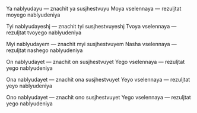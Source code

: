 Ya nablyudayu — znachit ya susjhestvuyu 
Moya vselennaya — rezuljtat moyego nablyudeniya

Tyi nablyudayeshj — znachit tyi susjhestvuyeshj
Tvoya vselennaya — rezuljtat tvoyego nablyudeniya

Myi nablyudayem — znachit myi susjhestvuyem
Nasha vselennaya — rezuljtat nashego nablyudeniya

On nablyudayet — znachit on susjhestvuyet
Yego vselennaya — rezuljtat yego nablyudeniya

Ona nablyudayet — znachit ona susjhestvuyet
Yeyo vselennaya — rezuljtat yeyo nablyudeniya

Ono nablyudayet — znachit ono susjhestvuyet
Yego vselennaya — rezuljtat yego nablyudeniya
